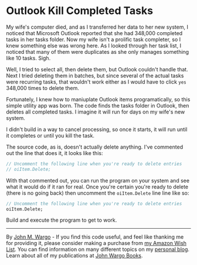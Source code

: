 # Outlook Kill Completed Tasks

My wife's computer died, and as I transferred her data to her new system, I noticed that Microsoft Outlook reported that she had 348,000 completed tasks in her tasks folder. Now my wife isn't a prolific task completer, so I knew something else was wrong here. As I looked through her task list, I noticed that many of them were duplicates as she only manages something like 10 tasks. Sigh.

Well, I tried to select all, then delete them, but Outlook couldn't handle that. Next I tried deleting them in batches, but since several of the actual tasks were recurring tasks, that wouldn't work either as I would have to click `yes` 348,000 times to delete them.

Fortunately, I knew how to maniuplate Outlook items programatically, so this simple utility app was born. The code finds the tasks folder in Outlook, then deletes all completed tasks. I imagine it will run for days on my wife's new system.

I didn't build in a way to cancel processing, so once it starts, it will run until it completes or until you kill the task.

The source code, as is, doesn't actually delete anything. I've commented out the line that does it, it looks like this:

``` Pascal
// Uncomment the following line when you're ready to delete entries
// oiItem.Delete;
```

With that commented out, you can run the program on your system and see what it would do if it ran for real. Once you're certain you're ready to delete (there is no going back) then uncomment the `oiItem.Delete` line line like so:

``` Pascal
// Uncomment the following line when you're ready to delete entries
oiItem.Delete;
```

Build and execute the program to get to work.

---

By [John M. Wargo](http://www.johnwargo.com) - If you find this code useful, and feel like thanking me for providing it, please consider making a purchase from [my Amazon Wish List](https://amzn.com/w/1WI6AAUKPT5P9). You can find information on many different topics on my [personal blog](http://www.johnwargo.com). Learn about all of my publications at [John Wargo Books](http://www.johnwargobooks.com).